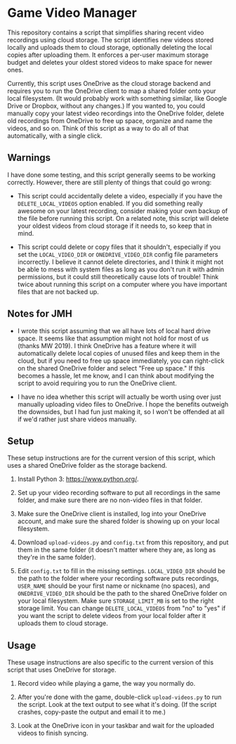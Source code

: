 # Game Video Manager

This repository contains a script that simplifies sharing recent video
recordings using cloud storage. The script identifies new videos stored locally
and uploads them to cloud storage, optionally deleting the local copies after
uploading them. It enforces a per-user maximum storage budget and deletes your
oldest stored videos to make space for newer ones.

Currently, this script uses OneDrive as the cloud storage backend and requires
you to run the OneDrive client to map a shared folder onto your local
filesystem. (It would probably work with something similar, like Google Drive
or Dropbox, without any changes.) If you wanted to, you could manually copy
your latest video recordings into the OneDrive folder, delete old recordings
from OneDrive to free up space, organize and name the videos, and so on. Think
of this script as a way to do all of that automatically, with a single click.

## Warnings

I have done some testing, and this script generally seems to be working
correctly. However, there are still plenty of things that could go wrong:

* This script could accidentally delete a video, especially if you have the
`DELETE_LOCAL_VIDEOS` option enabled. If you did something really awesome on
your latest recording, consider making your own backup of the file before
running this script. On a related note, this script will delete your oldest
videos from cloud storage if it needs to, so keep that in mind.

* This script could delete or copy files that it shouldn't, especially if you
set the `LOCAL_VIDEO_DIR` or `ONEDRIVE_VIDEO_DIR` config file parameters
incorrectly. I believe it cannot delete directories, and I think it might not
be able to mess with system files as long as you don't run it with admin
permissions, but it could still theoretically cause lots of trouble! Think
twice about running this script on a computer where you have important files
that are not backed up.

## Notes for JMH

* I wrote this script assuming that we all have lots of local hard drive space.
It seems like that assumption might not hold for most of us (thanks MW 2019).
I think OneDrive has a feature where it will automatically delete local copies
of unused files and keep them in the cloud, but if you need to free up space
immediately, you can right-click on the shared OneDrive folder and select "Free
up space." If this becomes a hassle, let me know, and I can think about
modifying the script to avoid requiring you to run the OneDrive client.

* I have no idea whether this script will actually be worth using over just
manually uploading video files to OneDrive. I hope the benefits outweigh the
downsides, but I had fun just making it, so I won't be offended at all if we'd
rather just share videos manually.

## Setup

These setup instructions are for the current version of this script, which uses
a shared OneDrive folder as the storage backend.

1. Install Python 3: https://www.python.org/.

2. Set up your video recording software to put all recordings in the same
folder, and make sure there are no non-video files in that folder.

3. Make sure the OneDrive client is installed, log into your OneDrive account,
and make sure the shared folder is showing up on your local filesystem.

4. Download `upload-videos.py` and `config.txt` from this repository, and put
them in the same folder (it doesn't matter where they are, as long as they're
in the same folder).

5. Edit `config.txt` to fill in the missing settings. `LOCAL_VIDEO_DIR` should
be the path to the folder where your recording software puts recordings,
`USER_NAME` should be your first name or nickname (no spaces), and
`ONEDRIVE_VIDEO_DIR` should be the path to the shared OneDrive folder on your
local filesystem. Make sure `STORAGE_LIMIT_MB` is set to the right storage
limit. You can change `DELETE_LOCAL_VIDEOS` from "no" to "yes" if you want the
script to delete videos from your local folder after it uploads them to
cloud storage.

## Usage

These usage instructions are also specific to the current version of this
script that uses OneDrive for storage.

1. Record video while playing a game, the way you normally do.

2. After you're done with the game, double-click `upload-videos.py` to run the
script. Look at the text output to see what it's doing. (If the script crashes,
copy-paste the output and email it to me.)

3. Look at the OneDrive icon in your taskbar and wait for the uploaded videos
to finish syncing.